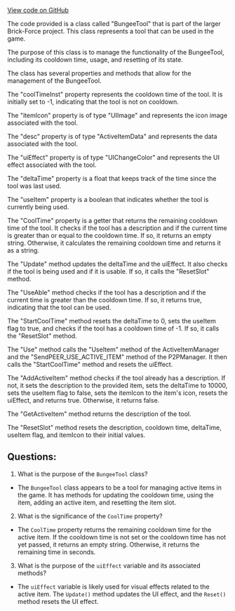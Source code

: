 [View code on GitHub](https://github.com/TieHaxJan/Brick-Force/Assembly-CSharp\BungeeTool.cs)

The code provided is a class called "BungeeTool" that is part of the larger Brick-Force project. This class represents a tool that can be used in the game. 

The purpose of this class is to manage the functionality of the BungeeTool, including its cooldown time, usage, and resetting of its state. 

The class has several properties and methods that allow for the management of the BungeeTool. 

The "coolTimeInst" property represents the cooldown time of the tool. It is initially set to -1, indicating that the tool is not on cooldown. 

The "itemIcon" property is of type "UIImage" and represents the icon image associated with the tool. 

The "desc" property is of type "ActiveItemData" and represents the data associated with the tool. 

The "uiEffect" property is of type "UIChangeColor" and represents the UI effect associated with the tool. 

The "deltaTime" property is a float that keeps track of the time since the tool was last used. 

The "useItem" property is a boolean that indicates whether the tool is currently being used. 

The "CoolTime" property is a getter that returns the remaining cooldown time of the tool. It checks if the tool has a description and if the current time is greater than or equal to the cooldown time. If so, it returns an empty string. Otherwise, it calculates the remaining cooldown time and returns it as a string. 

The "Update" method updates the deltaTime and the uiEffect. It also checks if the tool is being used and if it is usable. If so, it calls the "ResetSlot" method. 

The "UseAble" method checks if the tool has a description and if the current time is greater than the cooldown time. If so, it returns true, indicating that the tool can be used. 

The "StartCoolTime" method resets the deltaTime to 0, sets the useItem flag to true, and checks if the tool has a cooldown time of -1. If so, it calls the "ResetSlot" method. 

The "Use" method calls the "UseItem" method of the ActiveItemManager and the "SendPEER_USE_ACTIVE_ITEM" method of the P2PManager. It then calls the "StartCoolTime" method and resets the uiEffect. 

The "AddActiveItem" method checks if the tool already has a description. If not, it sets the description to the provided item, sets the deltaTime to 10000, sets the useItem flag to false, sets the itemIcon to the item's icon, resets the uiEffect, and returns true. Otherwise, it returns false. 

The "GetActiveItem" method returns the description of the tool. 

The "ResetSlot" method resets the description, cooldown time, deltaTime, useItem flag, and itemIcon to their initial values.
## Questions: 
 1. What is the purpose of the `BungeeTool` class?
- The `BungeeTool` class appears to be a tool for managing active items in the game. It has methods for updating the cooldown time, using the item, adding an active item, and resetting the item slot.

2. What is the significance of the `CoolTime` property?
- The `CoolTime` property returns the remaining cooldown time for the active item. If the cooldown time is not set or the cooldown time has not yet passed, it returns an empty string. Otherwise, it returns the remaining time in seconds.

3. What is the purpose of the `uiEffect` variable and its associated methods?
- The `uiEffect` variable is likely used for visual effects related to the active item. The `Update()` method updates the UI effect, and the `Reset()` method resets the UI effect.